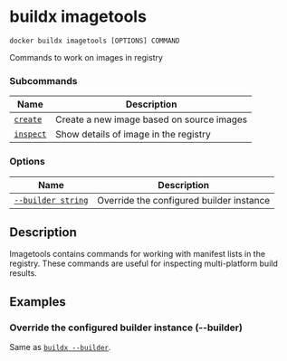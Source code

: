 # buildx imagetools

```
docker buildx imagetools [OPTIONS] COMMAND
```

<!---MARKER_GEN_START-->
Commands to work on images in registry

### Subcommands

| Name | Description |
| --- | --- |
| [`create`](buildx_imagetools_create.md) | Create a new image based on source images |
| [`inspect`](buildx_imagetools_inspect.md) | Show details of image in the registry |


### Options

| Name | Description |
| --- | --- |
| [`--builder string`](#builder) | Override the configured builder instance |


<!---MARKER_GEN_END-->

## Description

Imagetools contains commands for working with manifest lists in the registry.
These commands are useful for inspecting multi-platform build results.

## Examples

### <a name="builder"></a> Override the configured builder instance (--builder)

Same as [`buildx --builder`](buildx.md#builder).
